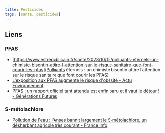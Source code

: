 ```yaml
---
title: Pesticides
tags: [sante, pesticides]
---
```


## Liens

### PFAS

 * [https://www.estrepublicain.fr/sante/2023/10/15/polluants-eternels-un-chimiste-bisontin-attire-l-attention-sur-le-risque-sanitaire-que-font-courir-les-pfas](Polluants éternels : un chimiste bisontin attire l’attention sur le risque sanitaire que font courir les PFAS)
 * [L'exposition aux PFAS augmente le risque d'obésité - Actu Environnement](https://www.actu-environnement.com/ae/news/exposition-PFAS-augmentation-risque-obesite-41631.php4)
 * [PFAS : un rapport officiel tant attendu est enfin paru et il vaut le détour ! - Générations Futures](https://www.generations-futures.fr/actualites/pfas-igedd/)

### S-métolachlore

 * [Pollution de l'eau : l'Anses bannit largement le S-métolachlore, un désherbant agricole très courant - France Info](https://www.francetvinfo.fr/monde/environnement/pesticides/pollution-de-l-eau-l-anses-bannit-largement-le-s-metolachlore-un-desherbant-agricole-tres-courant_5782439.html#xtor=CS2-765-[twitter]-)
